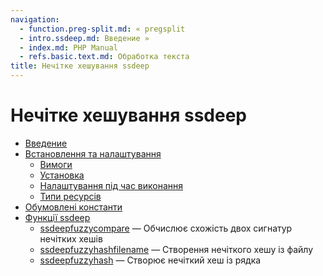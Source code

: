 ```yaml
---
navigation:
  - function.preg-split.md: « pregsplit
  - intro.ssdeep.md: Введение »
  - index.md: PHP Manual
  - refs.basic.text.md: Обработка текста
title: Нечітке хешування ssdeep
---
```

# Нечітке хешування ssdeep

-   [Введение](intro.ssdeep.md)
-   [Встановлення та налаштування](ssdeep.setup.md)
    -   [Вимоги](ssdeep.requirements.md)
    -   [Установка](ssdeep.installation.md)
    -   [Налаштування під час виконання](ssdeep.configuration.md)
    -   [Типи ресурсів](ssdeep.resources.md)
-   [Обумовлені константи](ssdeep.constants.md)
-   [Функції ssdeep](ref.ssdeep.md)
    -   [ssdeepfuzzycompare](function.ssdeep-fuzzy-compare.md) — Обчислює схожість двох сигнатур нечітких хешів
    -   [ssdeepfuzzyhashfilename](function.ssdeep-fuzzy-hash-filename.md) — Створення нечіткого хешу із файлу
    -   [ssdeepfuzzyhash](function.ssdeep-fuzzy-hash.md) — Створює нечіткий хеш із рядка
